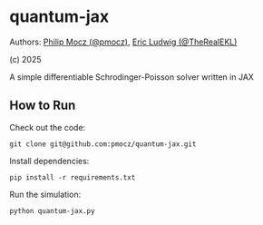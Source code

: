 # quantum-jax

Authors: [Philip Mocz (@pmocz)](https://github.com/pmocz/), [Eric Ludwig (@TheRealEKL)](https://github.com/TheRealEKL)

(c) 2025

A simple differentiable Schrodinger-Poisson solver written in JAX

## How to Run

Check out the code: 

```console
git clone git@github.com:pmocz/quantum-jax.git
```

Install dependencies:

```console
pip install -r requirements.txt
```

Run the simulation:

```console
python quantum-jax.py
```

